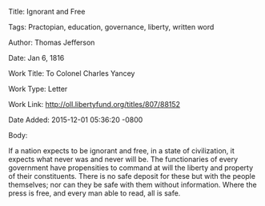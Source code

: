 Title:  Ignorant and Free

Tags:   Practopian, education, governance, liberty, written word

Author: Thomas Jefferson

Date:   Jan 6, 1816

Work Title: To Colonel Charles Yancey

Work Type: Letter

Work Link: http://oll.libertyfund.org/titles/807/88152

Date Added: 2015-12-01 05:36:20 -0800

Body: 

If a nation expects to be ignorant and free, in a state of civilization, it expects what never was and never will be. The functionaries of every government have propensities to command at will the liberty and property of their constituents. There is no safe deposit for these but with the people themselves; nor can they be safe with them without information. Where the press is free, and every man able to read, all is safe.

